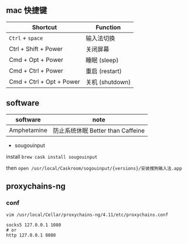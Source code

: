 ## mac 快捷键

**Shortcut** | **Function**
------------- | ----------
`Ctrl` + `space` | 输入法切换
Ctrl + Shift + Power | 关闭屏幕
Cmd + Opt + Power | 睡眠 (sleep)
Cmd + Ctrl + Power | 重启 (restart)
Cmd + Ctrl + Opt + Power | 关机 (shutdown)

## software

software | note 
--- | ---- 
Amphetamine | 防止系统休眠 Better than Caffeine

* sougouinput

install `brew cask install sougouinput`

then `open /usr/local/Caskroom/sogouinput/{versions}/安装搜狗输入法.app`

## proxychains-ng

### conf

`vim /usr/local/Cellar/proxychains-ng/4.11/etc/proxychains.conf`

```
socks5 127.0.0.1 1080
# or
http 127.0.0.1 8080
```